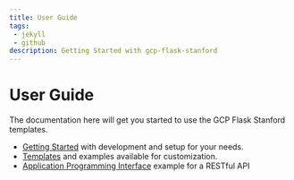 ```yaml
---
title: User Guide
tags: 
 - jekyll
 - github
description: Getting Started with gcp-flask-stanford
---
```


# User Guide

The documentation here will get you started to use the GCP Flask Stanford templates.

 - [Getting Started](development) with development and setup for your needs.
 - [Templates](templates) and examples available for customization.
 - [Application Programming Interface](api) example for a RESTful API
